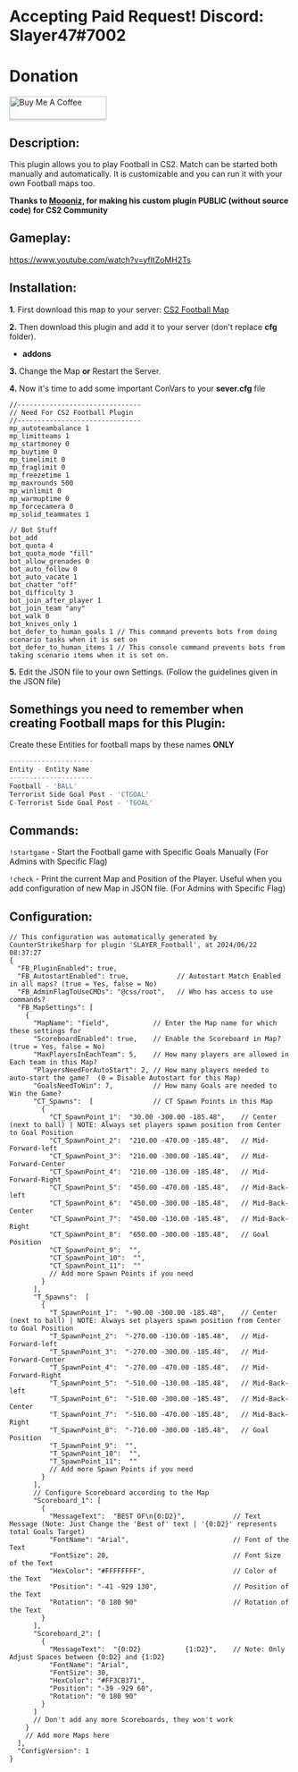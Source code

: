 # Accepting Paid Request! Discord: Slayer47#7002
# Donation
<a href="https://www.buymeacoffee.com/slayer47" target="_blank"><img src="https://www.buymeacoffee.com/assets/img/custom_images/orange_img.png" alt="Buy Me A Coffee" style="height: 41px !important;width: 174px !important;box-shadow: 0px 3px 2px 0px rgba(190, 190, 190, 0.5) !important;-webkit-box-shadow: 0px 3px 2px 0px rgba(190, 190, 190, 0.5) !important;" ></a>

## Description:
This plugin allows you to play Football in CS2. Match can be started both manually and automatically. It is customizable and you can run it with your own Football maps too.

**Thanks to [Moooniz](https://github.com/MooonizYT), for making his custom plugin PUBLIC (without source code)  for CS2 Community**

## Gameplay:
https://www.youtube.com/watch?v=yfltZoMH2Ts

## Installation:
**1.** First download this map to your server: [CS2 Football Map](https://steamcommunity.com/sharedfiles/filedetails/?id=3238565662) 

**2.** Then download this plugin and add it to your server (don't replace **cfg** folder).
- **addons**

**3.** Change the Map **or** Restart the Server.

**4.** Now it's time to add some important ConVars to your **sever.cfg** file
```
//-------------------------------
// Need For CS2 Football Plugin
//-------------------------------
mp_autoteambalance 1
mp_limitteams 1
mp_startmoney 0
mp_buytime 0
mp_timelimit 0
mp_fraglimit 0
mp_freezetime 1
mp_maxrounds 500
mp_winlimit 0
mp_warmuptime 0
mp_forcecamera 0 
mp_solid_teammates 1

// Bot Stuff
bot_add
bot_quota 4
bot_quota_mode "fill" 
bot_allow_grenades 0
bot_auto_follow 0
bot_auto_vacate 1
bot_chatter "off"
bot_difficulty 3
bot_join_after_player 1
bot_join_team "any"
bot_walk 0
bot_knives_only 1
bot_defer_to_human_goals 1 // This command prevents bots from doing scenario tasks when it is set on
bot_defer_to_human_items 1 // This console command prevents bots from taking scenario items when it is set on.

```

**5.** Edit the JSON file to your own Settings. (Follow the guidelines given in the JSON file)


## Somethings you need to remember when creating Football maps for this Plugin:
Create these Entities for football maps by these names **ONLY**

```js
---------------------
Entity - Entity Name
---------------------
Football - 'BALL'
Terrorist Side Goal Post - 'CTGOAL'
C-Terrorist Side Goal Post - 'TGOAL'
```


## Commands:
`!startgame` - Start the Football game with Specific Goals Manually (For Admins with Specific Flag)

`!check` - Print the current Map and Position of the Player. Useful when you add configuration of new Map in JSON file. (For Admins with Specific Flag)

## Configuration:
```
// This configuration was automatically generated by CounterStrikeSharp for plugin 'SLAYER_Football', at 2024/06/22 08:37:27
{
  "FB_PluginEnabled": true,
  "FB_AutostartEnabled": true,            // Autostart Match Enabled in all maps? (true = Yes, false = No)
  "FB_AdminFlagToUseCMDs": "@css/root",   // Who has access to use commands?
  "FB_MapSettings": [
    {
      "MapName": "field",           // Enter the Map name for which these settings for
      "ScoreboardEnabled": true,    // Enable the Scoreboard in Map? (true = Yes, false = No)
      "MaxPlayersInEachTeam": 5,    // How many players are allowed in Each team in this Map?
      "PlayersNeedForAutoStart": 2, // How many players needed to auto-start the game?  (0 = Disable Autostart for this Map)
      "GoalsNeedToWin": 7,          // How many Goals are needed to Win the Game?
      "CT_Spawns":  [               // CT Spawn Points in this Map
        {
          "CT_SpawnPoint_1":  "30.00 -300.00 -185.48",    // Center (next to ball) | NOTE: Always set players spawn position from Center to Goal Position
          "CT_SpawnPoint_2":  "210.00 -470.00 -185.48",   // Mid-Forward-left
          "CT_SpawnPoint_3":  "210.00 -300.00 -185.48",   // Mid-Forward-Center
          "CT_SpawnPoint_4":  "210.00 -130.00 -185.48",   // Mid-Forward-Right
          "CT_SpawnPoint_5":  "450.00 -470.00 -185.48",   // Mid-Back-left
          "CT_SpawnPoint_6":  "450.00 -300.00 -185.48",   // Mid-Back-Center
          "CT_SpawnPoint_7":  "450.00 -130.00 -185.48",   // Mid-Back-Right
          "CT_SpawnPoint_8":  "650.00 -300.00 -185.48",   // Goal Position
          "CT_SpawnPoint_9":  "",
          "CT_SpawnPoint_10":  "",
          "CT_SpawnPoint_11":  ""
          // Add more Spawn Points if you need
        }
      ],
      "T_Spawns":  [
        {
          "T_SpawnPoint_1":  "-90.00 -300.00 -185.48",    // Center (next to ball) | NOTE: Always set players spawn position from Center to Goal Position
          "T_SpawnPoint_2":  "-270.00 -130.00 -185.48",   // Mid-Forward-left
          "T_SpawnPoint_3":  "-270.00 -300.00 -185.48",   // Mid-Forward-Center
          "T_SpawnPoint_4":  "-270.00 -470.00 -185.48",   // Mid-Forward-Right
          "T_SpawnPoint_5":  "-510.00 -130.00 -185.48",   // Mid-Back-left
          "T_SpawnPoint_6":  "-510.00 -300.00 -185.48",   // Mid-Back-Center
          "T_SpawnPoint_7":  "-510.00 -470.00 -185.48",   // Mid-Back-Right
          "T_SpawnPoint_8":  "-710.00 -300.00 -185.48",   // Goal Position
          "T_SpawnPoint_9":  "",
          "T_SpawnPoint_10":  "",
          "T_SpawnPoint_11":  ""
          // Add more Spawn Points if you need
        }
      ],
      // Configure Scoreboard according to the Map
      "Scoreboard_1": [
        {
          "MessageText":  "BEST OF\n{0:D2}",            // Text Message (Note: Just Change the 'Best of' text | '{0:D2}' represents total Goals Target)
          "FontName": "Arial",                          // Font of the Text
          "FontSize": 20,                               // Font Size of the Text
          "HexColor": "#FFFFFFFF",                      // Color of the Text
          "Position": "-41 -929 130",                   // Position of the Text
          "Rotation": "0 180 90"                        // Rotation of the Text
        }
      ],
      "Scoreboard_2": [
        {
          "MessageText":  "{0:D2}           {1:D2}",    // Note: Only Adjust Spaces between {0:D2} and {1:D2}
          "FontName": "Arial",
          "FontSize": 30,
          "HexColor": "#FF3CB371",
          "Position": "-39 -929 60",
          "Rotation": "0 180 90"
        }
      ]
      // Don't add any more Scoreboards, they won't work
    }
    // Add more Maps here
  ],
  "ConfigVersion": 1
}
```
